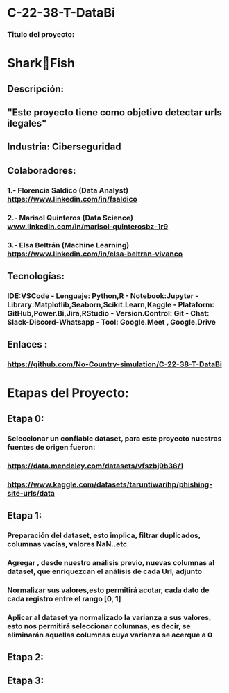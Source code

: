 # C-22-38-T-DataBi
### Titulo del proyecto:   
# Shark🦈Fish
## Descripción: 
## "Este proyecto tiene como objetivo detectar urls ilegales"

## Industria: Ciberseguridad
## Colaboradores:
### 1.- Florencia Saldico (Data Analyst) https://www.linkedin.com/in/fsaldico
### 2.- Marisol Quinteros (Data Science) www.linkedin.com/in/marisol-quinterosbz-1r9
### 3.- Elsa Beltrán (Machine Learning) https://www.linkedin.com/in/elsa-beltran-vivanco

## Tecnologías: 

### IDE:VSCode - Lenguaje: Python,R - Notebook:Jupyter - Library:Matplotlib,Seaborn,Scikit.Learn,Kaggle - Plataform: GitHub,Power.Bi,Jira,RStudio -  Version.Control: Git -  Chat: Slack-Discord-Whatsapp - Tool: Google.Meet , Google.Drive

## Enlaces : 
### https://github.com/No-Country-simulation/C-22-38-T-DataBi

# Etapas del Proyecto:
## Etapa 0:
### Seleccionar un confiable dataset, para este proyecto nuestras fuentes de origen fueron:
### https://data.mendeley.com/datasets/vfszbj9b36/1
### https://www.kaggle.com/datasets/taruntiwarihp/phishing-site-urls/data

## Etapa 1:
### Preparación del dataset, esto implica, filtrar duplicados, columnas vacías, valores NaN..etc
### Agregar , desde nuestro análisis previo, nuevas columnas al dataset, que enriquezcan el análisis de cada Url, adjunto
### Normalizar sus valores,esto permitirá acotar, cada dato de cada registro entre el rango [0, 1]
### Aplicar al dataset ya normalizado la varianza a sus valores, esto nos permitirá seleccionar columnas, es decir, se eliminarán aquellas columnas cuya varianza se acerque a 0

## Etapa 2:
## Etapa 3: